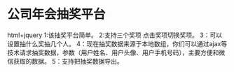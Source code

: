 # 公司年会抽奖平台
html+jquery
1:该抽奖平台简单。
2:支持三个奖项 点击奖项切换奖项。
3：可以设置抽什么奖抽几个人。
4：现在抽奖数据来源于本地数组，你们可以通过ajax等技术请求抽奖数据，参数（用户姓名、用户头像、用户手机号码），主要方便和微信获取的数据。
5：支持把抽奖数据导出。
